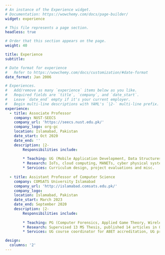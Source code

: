 ```yaml
---
# An instance of the Experience widget.
# Documentation: https://wowchemy.com/docs/page-builder/
widget: experience

# This file represents a page section.
headless: true

# Order that this section appears on the page.
weight: 40

title: Experience
subtitle:

# Date format for experience
#   Refer to https://wowchemy.com/docs/customization/#date-format
date_format: Jan 2006

# Experiences.
#   Add/remove as many `experience` items below as you like.
#   Required fields are `title`, `company`, and `date_start`.
#   Leave `date_end` empty if it's your current employer.
#   Begin multi-line descriptions with YAML's `|2-` multi-line prefix.
experience:
  - title: Associate Professor
    company: NUST-SEECS
    company_url: 'https://seecs.nust.edu.pk/'
    company_logo: org-gc
    location: Islamabad, Pakistan
    date_start: Oct 2020
    date_end: ''
    description: |2-
        Responsibilities include:
        
        * Teaching: UG (Mobile Application Development, Data Structures, Algorithm Analysis), PG (Game Theory, IoTs)
        * Research: IoTs, cloud computing, MANETs, cyber physical systems
        * Services: Curriculum design, project evaluations and misc.
        
  - title: Assistant Professor of Computer Science
    company: COMSATS University Islamabad
    company_url: 'http://islamabad.comsats.edu.pk/'
    company_logo: 
    location: Islamabad, Pakistan
    date_start: March 2023
    date_end: September 2020
    description: |2-
        Responsibilities include:
        
        * Teaching: PG (Computer Forensics, Applied Game Theory, Wireless Networks) UG (Data Structures & Algorithms, Computer Networks)
        * Research: Supervised 13 MS Thesis, published 14 articles in Q1 and Q2 ranked journals.
        * Services: UG course coordinator for ABET accreditation, UG projects and PG theses evaluations, and misc.

design:
  columns: '2'
---
```

